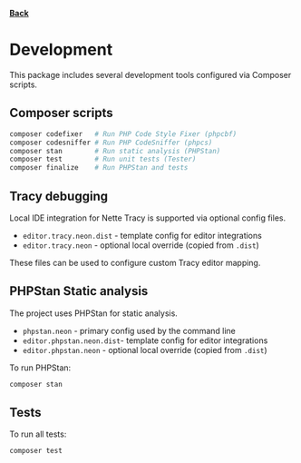 **[Back](../README.md)**


# Development
This package includes several development tools configured via Composer scripts.


## Composer scripts
```bash
composer codefixer   # Run PHP Code Style Fixer (phpcbf)
composer codesniffer # Run PHP CodeSniffer (phpcs)
composer stan        # Run static analysis (PHPStan)
composer test        # Run unit tests (Tester)
composer finalize    # Run PHPStan and tests
```


## Tracy debugging
Local IDE integration for Nette Tracy is supported via optional config files.
- `editor.tracy.neon.dist` - template config for editor integrations
- `editor.tracy.neon` - optional local override (copied from `.dist`)

These files can be used to configure custom Tracy editor mapping.


## PHPStan Static analysis
The project uses PHPStan for static analysis.

- `phpstan.neon` - primary config used by the command line
- `editor.phpstan.neon.dist`- template config for editor integrations
- `editor.phpstan.neon` - optional local override (copied from `.dist`)

To run PHPStan:
```bash
composer stan
```


## Tests
To run all tests:
```bash
composer test
```